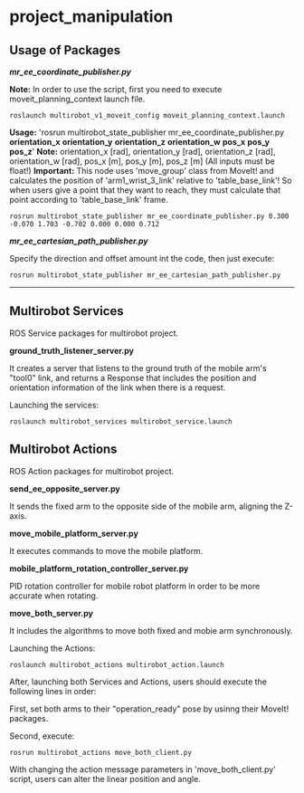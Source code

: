 # project_manipulation


## Usage of Packages

___mr_ee_coordinate_publisher.py___

**Note:** In order to use the script, first you need to execute moveit_planning_context launch file.

```
roslaunch multirobot_v1_moveit_config moveit_planning_context.launch

```

**Usage:** 'rosrun multirobot_state_publisher mr_ee_coordinate_publisher.py **orientation_x** **orientation_y** **orientation_z** **orientation_w** **pos_x** **pos_y** **pos_z**'
**Note:** orientation_x [rad], orientation_y [rad], orientation_z [rad], orientation_w [rad], pos_x [m], pos_y [m], pos_z [m] (All inputs must be float!)
**Important:** This node uses 'move_group' class from MoveIt! and calculates the position of 'arm1_wrist_3_link' relative to 'table_base_link'! So when users give a point that they want to reach, they must calculate that point according to 'table_base_link' frame.

```
rosrun multirobot_state_publisher mr_ee_coordinate_publisher.py 0.300 -0.070 1.703 -0.702 0.000 0.000 0.712

```

___mr_ee_cartesian_path_publisher.py___

Specify the direction and offset amount int the code, then just execute:

```
rosrun multirobot_state_publisher mr_ee_cartesian_path_publisher.py

```

---

## Multirobot Services

ROS Service packages for multirobot project.

__ground_truth_listener_server.py__

It creates a server that listens to the ground truth of the mobile arm's "tool0" link, and returns a Response that includes the position and orientation information of the link when there is a request.

Launching the services:

```
roslaunch multirobot_services multirobot_service.launch

```

## Multirobot Actions

ROS Action packages for multirobot project.

__send_ee_opposite_server.py__

It sends the fixed arm to the opposite side of the mobile arm, aligning the Z-axis.

__move_mobile_platform_server.py__

It executes commands to move the mobile platform.

__mobile_platform_rotation_controller_server.py__

PID rotation controller for mobile robot platform in order to be more accurate when rotating.

__move_both_server.py__

It includes the algorithms to move both fixed and mobie arm synchronously.

Launching the Actions:

```
roslaunch multirobot_actions multirobot_action.launch

```

After, launching both Services and Actions, users should execute the following lines in order:

First, set both arms to their "operation_ready" pose by usinng their MoveIt! packages.

Second, execute:

```
rosrun multirobot_actions move_both_client.py

```

With changing the action message parameters in 'move_both_client.py' script, users can alter the linear position and angle.